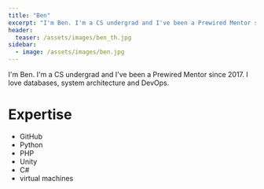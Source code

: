 ```yaml
---
title: "Ben"
excerpt: "I'm Ben. I'm a CS undergrad and I've been a Prewired Mentor since 2017..."
header:
  teaser: /assets/images/ben_th.jpg
sidebar:
  - image: /assets/images/ben.jpg
---
```

I'm Ben. I'm a CS undergrad and I've been a Prewired Mentor since 2017.  I love databases, system architecture and DevOps.

# Expertise

* GitHub
* Python
* PHP
* Unity
* C#
* virtual machines



